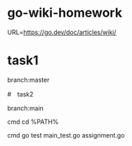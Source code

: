 # go-wiki-homework

URL=https://go.dev/doc/articles/wiki/

# task1

branch:master

#　task2

branch:main

cmd cd %PATH%

cmd go test main_test.go assignment.go



